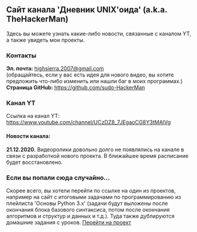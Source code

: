 ## Сайт канала 'Дневник UNIX'оида' (a.k.a. TheHackerMan)
Здесь вы можете узнать какие-либо новости, связанные с каналом YT, а также увидеть мои проекты.

### Контакты
<b> Эл. почта: </b> highsierra.2007@gmail.com <br>
(обращайтесь, если у вас есть идея для нового видео, вы хотите предложить что-либо изменить или нашли баг в моих программах.) <br>
<b> Страница GitHub: </b> https://github.com/sudo-HackerMan

### Канал YT
Ссылка на канал YT:
https://www.youtube.com/channel/UCzDZ8_7JEgaoCG8Y3tMAlVg

#### Новости канала:
<b>21.12.2020.</b> Видеоролики довольно долго не появлялись на канале в связи с разработкой нового проекта. В ближайшее время расписание будет восстановлено. <br>

### Если вы попали сюда случайно...
Скорее всего, вы хотели перейти по ссылке на один из проектов, например на сайт с итоговыми задачами по программированию из плейлиста 'Основы Python 3.x' (задачи будут выложены после окончания блока базового синтаксиса, потом после окончания алгоритмов и структур и данных и т.д.). Туда также дублируются домашние задания с уроков.
<a href="python3tasks">Перейти на проект</a>
